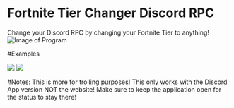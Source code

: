 # Fortnite Tier Changer Discord RPC
Change your Discord RPC by changing your Fortnite Tier to anything!
![Image of Program](https://cdn.discordapp.com/attachments/675224387485564977/675224569539198976/unknown.png)

#Examples

![](https://cdn.discordapp.com/attachments/675224387485564977/675224733314187264/unknown.png)
![](https://cdn.discordapp.com/attachments/675224387485564977/675224872456028160/unknown.png)

#Notes:
This is more for trolling purposes!
This only works with the Discord App version NOT the website!
Make sure to keep the application open for the status to stay there!
